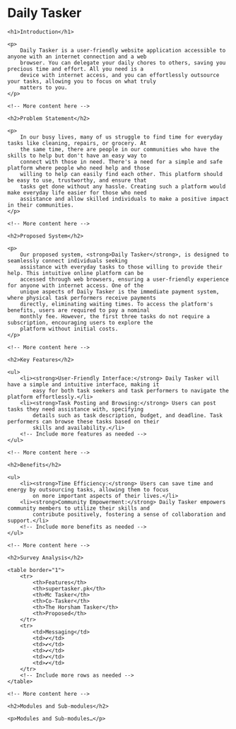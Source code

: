 <h1>Daily Tasker</h1>

    <h1>Introduction</h1>

    <p>
        Daily Tasker is a user-friendly website application accessible to anyone with an internet connection and a web
        browser. You can delegate your daily chores to others, saving you precious time and effort. All you need is a
        device with internet access, and you can effortlessly outsource your tasks, allowing you to focus on what truly
        matters to you.
    </p>

    <!-- More content here -->

    <h2>Problem Statement</h2>

    <p>
        In our busy lives, many of us struggle to find time for everyday tasks like cleaning, repairs, or grocery. At
        the same time, there are people in our communities who have the skills to help but don't have an easy way to
        connect with those in need. There's a need for a simple and safe platform where people who need help and those
        willing to help can easily find each other. This platform should be easy to use, trustworthy, and ensure that
        tasks get done without any hassle. Creating such a platform would make everyday life easier for those who need
        assistance and allow skilled individuals to make a positive impact in their communities.
    </p>

    <!-- More content here -->

    <h2>Proposed System</h2>

    <p>
        Our proposed system, <strong>Daily Tasker</strong>, is designed to seamlessly connect individuals seeking
        assistance with everyday tasks to those willing to provide their help. This intuitive online platform can be
        accessed through web browsers, ensuring a user-friendly experience for anyone with internet access. One of the
        unique aspects of Daily Tasker is the immediate payment system, where physical task performers receive payments
        directly, eliminating waiting times. To access the platform's benefits, users are required to pay a nominal
        monthly fee. However, the first three tasks do not require a subscription, encouraging users to explore the
        platform without initial costs.
    </p>

    <!-- More content here -->

    <h2>Key Features</h2>

    <ul>
        <li><strong>User-Friendly Interface:</strong> Daily Tasker will have a simple and intuitive interface, making it
            easy for both task seekers and task performers to navigate the platform effortlessly.</li>
        <li><strong>Task Posting and Browsing:</strong> Users can post tasks they need assistance with, specifying
            details such as task description, budget, and deadline. Task performers can browse these tasks based on their
            skills and availability.</li>
        <!-- Include more features as needed -->
    </ul>

    <!-- More content here -->

    <h2>Benefits</h2>

    <ul>
        <li><strong>Time Efficiency:</strong> Users can save time and energy by outsourcing tasks, allowing them to focus
            on more important aspects of their lives.</li>
        <li><strong>Community Empowerment:</strong> Daily Tasker empowers community members to utilize their skills and
            contribute positively, fostering a sense of collaboration and support.</li>
        <!-- Include more benefits as needed -->
    </ul>

    <!-- More content here -->

    <h2>Survey Analysis</h2>

    <table border="1">
        <tr>
            <th>Features</th>
            <th>supertasker.pk</th>
            <th>Mc Tasker</th>
            <th>Co-Tasker</th>
            <th>The Horsham Tasker</th>
            <th>Proposed</th>
        </tr>
        <tr>
            <td>Messaging</td>
            <td>✔</td>
            <td>✔</td>
            <td>✔</td>
            <td>✔</td>
            <td>✔</td>
        </tr>
        <!-- Include more rows as needed -->
    </table>

    <!-- More content here -->

    <h2>Modules and Sub-modules</h2>

    <p>Modules and Sub-modules…</p>
